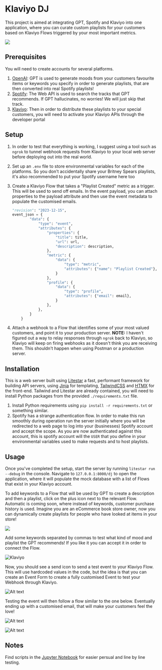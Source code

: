 # Klaviyo DJ

This project is aimed at integrating GPT, Spotify and Klaviyo into one application, where you can curate custom playlists for your customers based on Klaviyo Flows triggered by your most important metrics.

![](dev/klaviyo.png)

## Prerequisites

You will need to create accounts for several platforms.

1. [OpenAI]('https://platform.openai.com/'): GPT is used to generate moods from your customers favourite items or keywords you specify in order to generate playlists, that are then converted into real Spotify playlists!
2. [Spotify]('https://developer.spotify.com/documentation/web-api'): The Web API is used to search the tracks that GPT recommends. If GPT hallucinates, no worries! We will just skip that track.
3. [Klaviyo]('https://developers.klaviyo.com/en/reference/api_overview'): Then in order to distribute these playlists to your special customers, you will need to activate your Klaviyo APIs through the developer portal

## Setup

1. In order to test that everything is working, I suggest using a tool such as `ngrok` to tunnel webhook requests from Klaviyo to your local web server before deploying out into the real world.
2. Set up an `.env` file to store environmental variables for each of the platforms. So you don't accidentally share your Britney Spears playlists, it's also recommended to put your Spotify username here too
3. Create a Klaviyo Flow that takes a "Playlist Created" metric as a trigger. This will be used to send off emails. In the event payload, you can attach properties to the payload attribute and then use the event metadata to populate the customised emails.

    ``` python
    "revision": "2023-12-15",
    event_json = {
            "data": {
                "type": "event",
                "attributes": {
                    "properties": {
                        "title": title,
                        "url": url,
                        "description": description,
                    },
                    "metric": {
                        "data": {
                            "type": "metric",
                            "attributes": {"name": "Playlist Created"},
                        }
                    },
                    "profile": {
                        "data": {
                            "type": "profile",
                            "attributes": {"email": email},
                        }
                    },
                },
            }
        }
    ```

4. Attach a webhook to a Flow that identifies some of your most valued customers, and point it to your production server. __NOTE:__ I haven't figured out a way to relay responses through `ngrok` back to Klaviyo, so Klaviyo will keep on firing webhooks as it doesn't think you are receiving them. This shouldn't happen when using Postman or a production server.

## Installation

This is a web server built using [Litestar](https://litestar.dev/) a fast, performant framework for building API servers, using [Jinja](https://jinja.palletsprojects.com/en/3.0.x/templates/) for templating, [TailwindCSS](https://tailwindcss.com/) and [HTMX](https://htmx.org/) for the front-end. Tailwind and Litestar are already contained, you will need to install Python packages from the provided `./requirements.txt` file.

1. Install Python requirements using `pip install -r requirements.txt` or something similar.
2. Spotify has a strange authentication flow. In order to make this run smoothly during operation run the server initially where you will be redirected to a web page to log into your (businesses) Spotify account and accept the scope. As you are now authenticated against this account, this is spotify account will the `USER` that you define in your environmental variables used to make requests and to host playlists.

## Usage

Once you've completed the setup, start the server by running `litestar run --debug` in the console. Navigate to `127.0.0.1:8000/dj` to open the application, where it will populate the mock database with a list of Flows that exist in your Klaviyo account.

To add keywords to a Flow that will be used by GPT to create a description and then a playlist, click on the plus icon next to the relevant Flow. Automatic is coming soon, where instead of keywords, customer purchase history is used. Imagine you are an eCommerce book store owner, now you can dynamically create playlists for people who have looked at items in your store!

![](dev/add_keyword.png)

Add some keywords separated by commas to test what kind of mood and playlist the GPT recommends! If you like it you can accept it in order to connect the Flow.

![Klaviyo](dev/test_playlist.png)

Now, you should see a send icon to send a test event to your Klaviyo Flow. This will use hardcoded values in the code, but the idea is that you can create an Event Form to create a fully customised Event to test your Webhook through Klaviyo.

![Alt text](dev/test_event.png)

Testing the event will then follow a flow similar to the one below. Eventually ending up with a customised email, that will make your customers feel the love!

![Alt text](dev/event_architecture.png)

![Alt text](dev/email.png)

## Notes

Find scripts in the [Jupyter Notebook]('./notebooks/klaviyo_client.ipynb') for easier persual and line by line testing.
